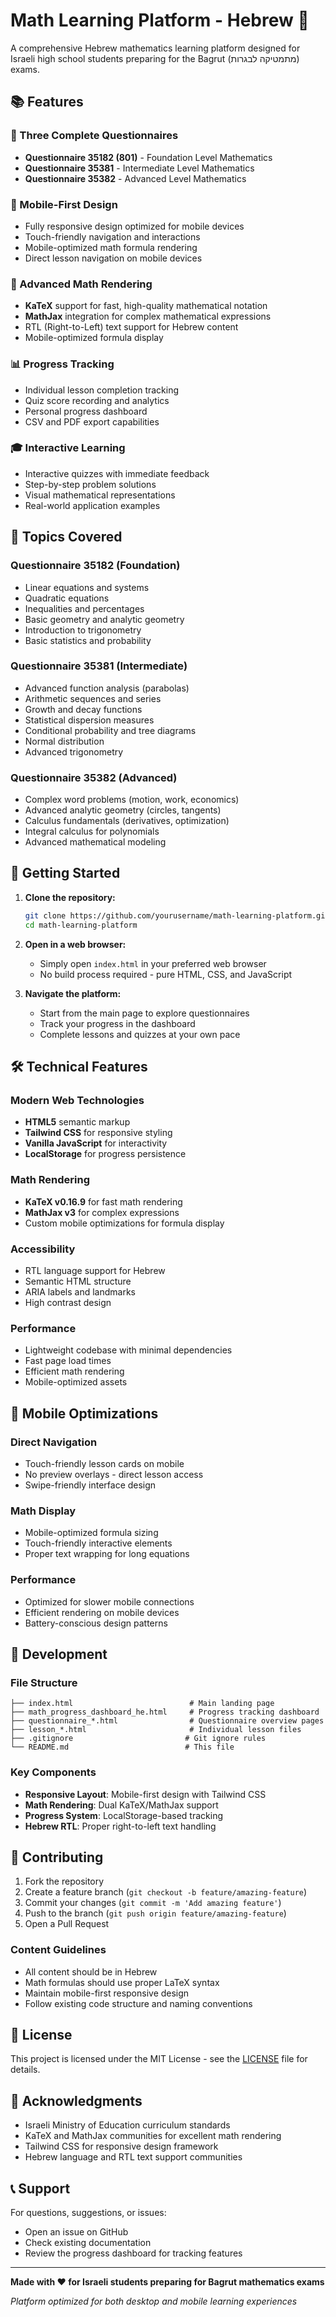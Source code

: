 # Math Learning Platform - Hebrew 🧮

A comprehensive Hebrew mathematics learning platform designed for Israeli high school students preparing for the Bagrut (מתמטיקה לבגרות) exams.

## 📚 Features

### 🎯 Three Complete Questionnaires
- **Questionnaire 35182 (801)** - Foundation Level Mathematics
- **Questionnaire 35381** - Intermediate Level Mathematics  
- **Questionnaire 35382** - Advanced Level Mathematics

### 📱 Mobile-First Design
- Fully responsive design optimized for mobile devices
- Touch-friendly navigation and interactions
- Mobile-optimized math formula rendering
- Direct lesson navigation on mobile devices

### 🔢 Advanced Math Rendering
- **KaTeX** support for fast, high-quality mathematical notation
- **MathJax** integration for complex mathematical expressions
- RTL (Right-to-Left) text support for Hebrew content
- Mobile-optimized formula display

### 📊 Progress Tracking
- Individual lesson completion tracking
- Quiz score recording and analytics
- Personal progress dashboard
- CSV and PDF export capabilities

### 🎓 Interactive Learning
- Interactive quizzes with immediate feedback
- Step-by-step problem solutions
- Visual mathematical representations
- Real-world application examples

## 📖 Topics Covered

### Questionnaire 35182 (Foundation)
- Linear equations and systems
- Quadratic equations
- Inequalities and percentages
- Basic geometry and analytic geometry
- Introduction to trigonometry
- Basic statistics and probability

### Questionnaire 35381 (Intermediate)
- Advanced function analysis (parabolas)
- Arithmetic sequences and series
- Growth and decay functions
- Statistical dispersion measures
- Conditional probability and tree diagrams
- Normal distribution
- Advanced trigonometry

### Questionnaire 35382 (Advanced)
- Complex word problems (motion, work, economics)
- Advanced analytic geometry (circles, tangents)
- Calculus fundamentals (derivatives, optimization)
- Integral calculus for polynomials
- Advanced mathematical modeling

## 🚀 Getting Started

1. **Clone the repository:**
   ```bash
   git clone https://github.com/yourusername/math-learning-platform.git
   cd math-learning-platform
   ```

2. **Open in a web browser:**
   - Simply open `index.html` in your preferred web browser
   - No build process required - pure HTML, CSS, and JavaScript

3. **Navigate the platform:**
   - Start from the main page to explore questionnaires
   - Track your progress in the dashboard
   - Complete lessons and quizzes at your own pace

## 🛠️ Technical Features

### Modern Web Technologies
- **HTML5** semantic markup
- **Tailwind CSS** for responsive styling
- **Vanilla JavaScript** for interactivity
- **LocalStorage** for progress persistence

### Math Rendering
- **KaTeX v0.16.9** for fast math rendering
- **MathJax v3** for complex expressions
- Custom mobile optimizations for formula display

### Accessibility
- RTL language support for Hebrew
- Semantic HTML structure
- ARIA labels and landmarks
- High contrast design

### Performance
- Lightweight codebase with minimal dependencies
- Fast page load times
- Efficient math rendering
- Mobile-optimized assets

## 📱 Mobile Optimizations

### Direct Navigation
- Touch-friendly lesson cards on mobile
- No preview overlays - direct lesson access
- Swipe-friendly interface design

### Math Display
- Mobile-optimized formula sizing
- Touch-friendly interactive elements
- Proper text wrapping for long equations

### Performance
- Optimized for slower mobile connections
- Efficient rendering on mobile devices
- Battery-conscious design patterns

## 🔧 Development

### File Structure
```
├── index.html                          # Main landing page
├── math_progress_dashboard_he.html     # Progress tracking dashboard
├── questionnaire_*.html                # Questionnaire overview pages
├── lesson_*.html                       # Individual lesson files
├── .gitignore                         # Git ignore rules
└── README.md                          # This file
```

### Key Components
- **Responsive Layout**: Mobile-first design with Tailwind CSS
- **Math Rendering**: Dual KaTeX/MathJax support
- **Progress System**: LocalStorage-based tracking
- **Hebrew RTL**: Proper right-to-left text handling

## 🤝 Contributing

1. Fork the repository
2. Create a feature branch (`git checkout -b feature/amazing-feature`)
3. Commit your changes (`git commit -m 'Add amazing feature'`)
4. Push to the branch (`git push origin feature/amazing-feature`)
5. Open a Pull Request

### Content Guidelines
- All content should be in Hebrew
- Math formulas should use proper LaTeX syntax
- Maintain mobile-first responsive design
- Follow existing code structure and naming conventions

## 📄 License

This project is licensed under the MIT License - see the [LICENSE](LICENSE) file for details.

## 🙏 Acknowledgments

- Israeli Ministry of Education curriculum standards
- KaTeX and MathJax communities for excellent math rendering
- Tailwind CSS for responsive design framework
- Hebrew language and RTL text support communities

## 📞 Support

For questions, suggestions, or issues:
- Open an issue on GitHub
- Check existing documentation
- Review the progress dashboard for tracking features

---

**Made with ❤️ for Israeli students preparing for Bagrut mathematics exams**

*Platform optimized for both desktop and mobile learning experiences*

